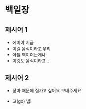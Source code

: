 # 백일장

## 제시어 1

* 에미야 지금
* 이걸 음식이라고 우리
* 아들 멕이려는게냐!
* 이것도 음식이라고...

## 제시어 2

* 장마 때문에 집가고 싶어요 보내주세요

* 고(go) 넵!

  